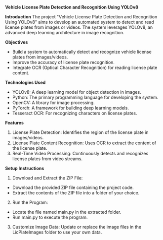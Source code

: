 **Vehicle License Plate Detection and Recognition Using YOLOv8**

**Introduction**
The project "Vehicle License Plate Detection and Recognition Using YOLOv8" aims to develop an automated system to detect and read license plates from images or videos. The system leverages YOLOv8, an advanced deep learning architecture in image recognition.

**Objectives**
- Build a system to automatically detect and recognize vehicle license plates from images/videos.
- Improve the accuracy of license plate recognition.
- Integrate OCR (Optical Character Recognition) for reading license plate content.

**Technologies Used**
- YOLOv8: A deep learning model for object detection in images.
- Python: The primary programming language for developing the system.
- OpenCV: A library for image processing.
- PyTorch: A framework for building deep learning models.
- Tesseract OCR: For recognizing characters on license plates.

**Features**
1. License Plate Detection:
   Identifies the region of the license plate in images/videos.
2. License Plate Content Recognition:
   Uses OCR to extract the content of the license plate.
3. Real-Time Video Processing:
   Continuously detects and recognizes license plates from video streams.
   
**Setup Instructions**
1. Download and Extract the ZIP File:
- Download the provided ZIP file containing the project code.
- Extract the contents of the ZIP file into a folder of your choice.
2. Run the Program:
- Locate the file named main.py in the extracted folder.
- Run main.py to execute the program.
3. Customize Image Data:
Update or replace the image files in the LicPlateImages folder to use your own data.

